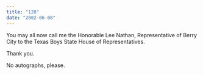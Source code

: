 ```yaml
---
title: "128"
date: "2002-06-08"
---
```


You may all now call me the Honorable Lee Nathan, Representative of Berry City to the Texas Boys State House of Representatives.

Thank you.

No autographs, please.
